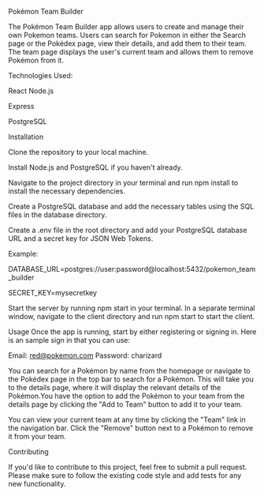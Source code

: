 Pokémon Team Builder

The Pokémon Team Builder app allows users to create and manage their own Pokemon teams. Users can search for Pokemon in either the Search page or the Pokédex page, view their details, and add them to their team. The team page displays the user's current team and allows them to remove Pokémon from it.

Technologies Used:

React
Node.js

Express

PostgreSQL


Installation

Clone the repository to your local machine.

Install Node.js and PostgreSQL if you haven't already.

Navigate to the project directory in your terminal and run npm install to install the necessary dependencies.

Create a PostgreSQL database and add the necessary tables using the SQL files in the database directory.

Create a .env file in the root directory and add your PostgreSQL database URL and a secret key for JSON Web Tokens.

Example:

DATABASE_URL=postgres://user:password@localhost:5432/pokemon_team_builder

SECRET_KEY=mysecretkey

Start the server by running npm start in your terminal.
In a separate terminal window, navigate to the client directory and run npm start to start the client.

Usage
Once the app is running, start by either registering or signing in. Here is an sample sign in that you can use:

Email: red@pokemon.com
Password: charizard

You can search for a Pokémon by name from the homepage or navigate to the Pokédex page in the top bar to search for a Pokémon. This will take you to the details page, where it will display the relevant details of the Pokémon.You have the option to add the Pokémon to your team from the details page by clicking the "Add to Team" button to add it to your team.

You can view your current team at any time by clicking the "Team" link in the navigation bar. Click the "Remove" button next to a Pokémon to remove it from your team.

Contributing

If you'd like to contribute to this project, feel free to submit a pull request. Please make sure to follow the existing code style and add tests for any new functionality.